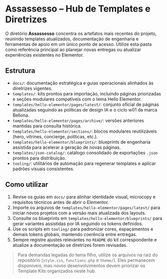 # Assassesso – Hub de Templates e Diretrizes

O diretório **Assassesso** concentra os artefatos mais recentes do projeto, reunindo templates atualizados, documentação de engenharia e ferramentas de apoio em um único ponto de acesso. Utilize esta pasta como referência principal ao planejar novas entregas ou atualizar experiências existentes no Elementor.

## Estrutura

- `docs/`: documentação estratégica e guias operacionais alinhados às diretrizes vigentes.
- `templates/`: kits prontos para importação, incluindo páginas priorizadas e seções modulares compatíveis com o tema Hello Elementor.
- `templates/hello-elementor/pages/latest/`: conjunto oficial de páginas atualizadas seguindo as políticas de design IA e o ciclo w01 da marca Bellona.
- `templates/hello-elementor/pages/archive/`: versões anteriores mantidas para consulta histórica.
- `templates/hello-elementor/sections/`: blocos modulares reutilizáveis (hero, vitrines, concierge, políticas, etc.).
- `templates/hello-elementor/blueprints/`: blueprints de engenharia assistida para acelerar a geração de novas páginas.
- `templates/json-catalog/`: catálogo consolidado de exportações `.json` prontos para distribuição.
- `tooling/`: utilitários de automação para regenerar templates e aplicar padrões visuais consistentes.

## Como utilizar

1. Revise os guias em `docs/` para alinhar identidade visual, microcopy e requisitos técnicos antes de abrir o Elementor.
2. Importe os arquivos de `templates/hello-elementor/pages/latest/` para iniciar novos projetos com a versão mais atualizada dos layouts.
3. Consulte os blueprints em `templates/hello-elementor/blueprints/` para gerar variantes assistidas por IA seguindo os tokens definidos.
4. Use os scripts em `tooling/` para padronizar cores, espaçamentos e demais tokens globais, mantendo coerência entre entregas.
5. Sempre registre ajustes relevantes no `README` do kit correspondente e atualize a documentação se diretrizes forem revisadas.

> Para demandas legadas do tema filho, utilize os arquivos na raiz do repositório (`style.css`, `functions.php` e `theme/`). Eles permanecem disponíveis, mas novos desenvolvimentos devem priorizar os Template Kits organizados neste hub.
